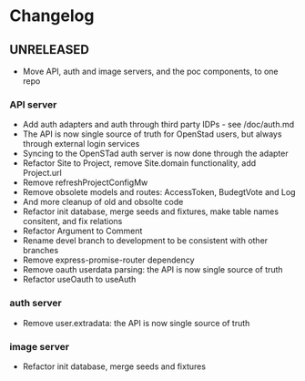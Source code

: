 # Changelog

## UNRELEASED
* Move API, auth and image servers, and the poc components, to one repo

### API server
* Add auth adapters and auth through third party IDPs - see /doc/auth.md
* The API is now single source of truth for OpenStad users, but always through external login services
* Syncing to the OpenSTad auth server is now done through the adapter
* Refactor Site to Project, remove Site.domain functionality, add Project.url
* Remove refreshProjectConfigMw
* Remove obsolete models and routes: AccessToken, BudegtVote and Log
* And more cleanup of old and obsolte code
* Refactor init database, merge seeds and fixtures, make table names consitent, and fix relations
* Refactor Argument to Comment
* Rename devel branch to development to be consistent with other branches
* Remove express-promise-router dependency
* Remove oauth userdata parsing: the API is now single source of truth
* Refactor useOauth to useAuth

### auth server
* Remove user.extradata: the API is now single source of truth

### image server
* Refactor init database, merge seeds and fixtures

